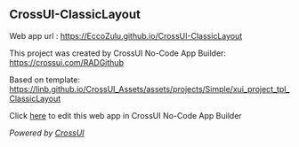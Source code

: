 ## CrossUI-ClassicLayout
Web app url : https://EccoZulu.github.io/CrossUI-ClassicLayout

This project was created by CrossUI No-Code App Builder: https://crossui.com/RADGithub

Based on template: https://linb.github.io/CrossUI_Assets/assets/projects/Simple/xui_project_tpl_ClassicLayout

Click [here](https://crossui.com/RADGithub/#!from=github&owner=EccoZulu&repo=CrossUI-ClassicLayout) to edit this web app in CrossUI No-Code App Builder

<i>Powered by [CrossUI](https://crossui.com)</i>
